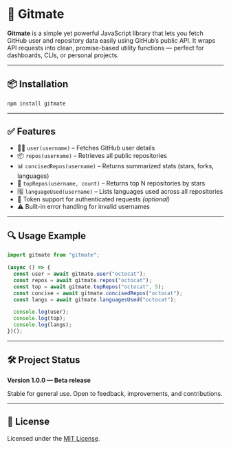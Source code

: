 # 🚀 Gitmate

**Gitmate** is a simple yet powerful JavaScript library that lets you fetch GitHub user and repository data easily using GitHub’s public API. It wraps API requests into clean, promise-based utility functions — perfect for dashboards, CLIs, or personal projects.

---

## 📦 Installation

```bash
npm install gitmate
```

---

## ✅ Features

- 🧑‍💻 `user(username)` – Fetches GitHub user details  
- 📦 `repos(username)` – Retrieves all public repositories  
- 📊 `concisedRepos(username)` – Returns summarized stats (stars, forks, languages)  
- 🌟 `topRepos(username, count)` – Returns top N repositories by stars  
- 🈯 `languageUsed(username)` – Lists languages used across all repositories  
- 🔐 Token support for authenticated requests *(optional)*  
- ⚠️ Built-in error handling for invalid usernames  

---

## 🔍 Usage Example

```js
import gitmate from "gitmate";

(async () => {
  const user = await gitmate.user("octocat");
  const repos = await gitmate.repos("octocat");
  const top = await gitmate.topRepos("octocat", 5);
  const concise = await gitmate.concisedRepos("octocat");
  const langs = await gitmate.languagesUsed("octocat");

  console.log(user);
  console.log(top);
  console.log(langs);
})();
```

---

## 🛠 Project Status

**Version 1.0.0 — Beta release**

Stable for general use. Open to feedback, improvements, and contributions.

---

## 🧾 License

Licensed under the [MIT License](LICENSE).





